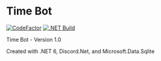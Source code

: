 # Time Bot

[![CodeFactor](https://www.codefactor.io/repository/github/the-mighty-mo/timebot/badge)](https://www.codefactor.io/repository/github/the-mighty-mo/timebot)
[![.NET Build](https://github.com/the-mighty-mo/TimeBot/actions/workflows/dotnet.yml/badge.svg)](https://github.com/the-mighty-mo/TimeBot/actions/workflows/dotnet.yml)

Time Bot - Version 1.0

Created with .NET 6, Discord.Net, and Microsoft.Data.Sqlite
